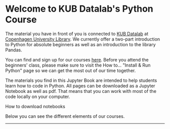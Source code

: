 # Welcome to KUB Datalab's Python Course

The  material you have in front of you is connected to [KUB Datalab](https://kub.kb.dk/datalab) at [Copenhagen University Library](https://kub.ku.dk/english/). We currently offer a two-part introduction to Python for absolute beginners as well as an introduction to the library Pandas. 

You can find and sign up for our courses [here](https://kubkalender.kb.dk/calendar/datalab). Before you attend the beginners' class, please make sure to visit the How to... "Install & Run Python" page so we can get the most out of our time together. 

The materials you find in this Jupyter Book are intended to help students learn how to code in Python. All pages can be downloaded as a Jupyter Notebook as well as pdf. That means that you can work with most of the code locally on your computer. 

How to download notebooks 

Below you can see the different elements of our courses.  
___


```{tableofcontents}
```